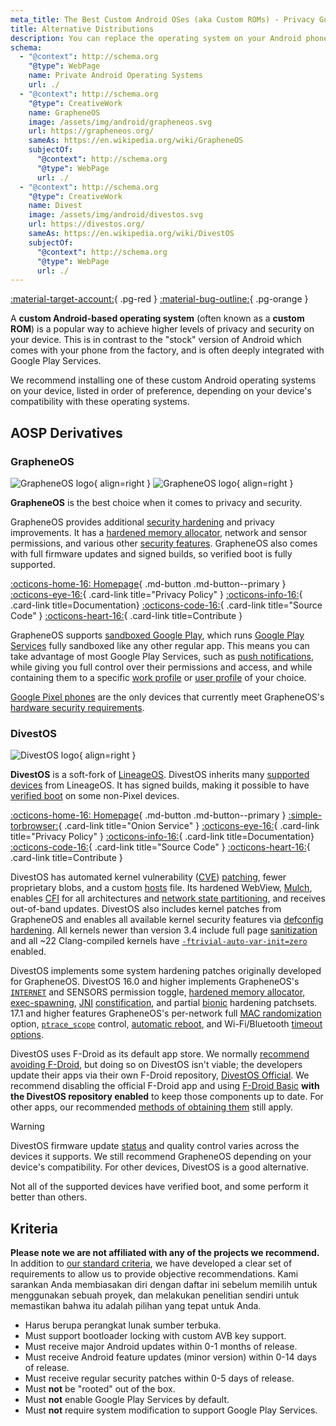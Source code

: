 ```yaml
---
meta_title: The Best Custom Android OSes (aka Custom ROMs) - Privacy Guides
title: Alternative Distributions
description: You can replace the operating system on your Android phone with these secure and privacy-respecting alternatives.
schema:
  - "@context": http://schema.org
    "@type": WebPage
    name: Private Android Operating Systems
    url: ./
  - "@context": http://schema.org
    "@type": CreativeWork
    name: GrapheneOS
    image: /assets/img/android/grapheneos.svg
    url: https://grapheneos.org/
    sameAs: https://en.wikipedia.org/wiki/GrapheneOS
    subjectOf:
      "@context": http://schema.org
      "@type": WebPage
      url: ./
  - "@context": http://schema.org
    "@type": CreativeWork
    name: Divest
    image: /assets/img/android/divestos.svg
    url: https://divestos.org/
    sameAs: https://en.wikipedia.org/wiki/DivestOS
    subjectOf:
      "@context": http://schema.org
      "@type": WebPage
      url: ./
---
```


[:material-target-account:](../basics/common-threats.md#attacks-against-specific-individuals){ .pg-red } [:material-bug-outline:](../basics/common-threats.md#security-and-privacy){ .pg-orange }

A **custom Android-based operating system** (often known as a **custom ROM**) is a popular way to achieve higher levels of privacy and security on your device. This is in contrast to the "stock" version of Android which comes with your phone from the factory, and is often deeply integrated with Google Play Services.

We recommend installing one of these custom Android operating systems on your device, listed in order of preference, depending on your device's compatibility with these operating systems.

## AOSP Derivatives

### GrapheneOS

<div class="admonition recommendation" markdown>

![GrapheneOS logo](../assets/img/android/grapheneos.svg#only-light){ align=right }
![GrapheneOS logo](../assets/img/android/grapheneos-dark.svg#only-dark){ align=right }

**GrapheneOS** is the best choice when it comes to privacy and security.

GrapheneOS provides additional [security hardening](https://en.wikipedia.org/wiki/Hardening_\(computing\)) and privacy improvements. It has a [hardened memory allocator](https://github.com/GrapheneOS/hardened_malloc), network and sensor permissions, and various other [security features](https://grapheneos.org/features). GrapheneOS also comes with full firmware updates and signed builds, so verified boot is fully supported.

[:octicons-home-16: Homepage](https://grapheneos.org){ .md-button .md-button--primary }
[:octicons-eye-16:](https://grapheneos.org/faq#privacy-policy){ .card-link title="Privacy Policy" }
[:octicons-info-16:](https://grapheneos.org/faq){ .card-link title=Documentation}
[:octicons-code-16:](https://grapheneos.org/source){ .card-link title="Source Code" }
[:octicons-heart-16:](https://grapheneos.org/donate){ .card-link title=Contribute }

</div>

GrapheneOS supports [sandboxed Google Play](https://grapheneos.org/usage#sandboxed-google-play), which runs [Google Play Services](https://en.wikipedia.org/wiki/Google_Play_Services) fully sandboxed like any other regular app. This means you can take advantage of most Google Play Services, such as [push notifications](https://firebase.google.com/docs/cloud-messaging), while giving you full control over their permissions and access, and while containing them to a specific [work profile](../os/android-overview.md#work-profile) or [user profile](../os/android-overview.md#user-profiles) of your choice.

[Google Pixel phones](../mobile-phones.md#google-pixel) are the only devices that currently meet GrapheneOS's [hardware security requirements](https://grapheneos.org/faq#future-devices).

### DivestOS

<div class="admonition recommendation" markdown>

![DivestOS logo](../assets/img/android/divestos.svg){ align=right }

**DivestOS** is a soft-fork of [LineageOS](https://lineageos.org).
DivestOS inherits many [supported devices](https://divestos.org/index.php?page=devices\&base=LineageOS) from LineageOS. It has signed builds, making it possible to have [verified boot](https://source.android.com/security/verifiedboot) on some non-Pixel devices.

[:octicons-home-16: Homepage](https://divestos.org){ .md-button .md-button--primary }
[:simple-torbrowser:](http://divestoseb5nncsydt7zzf5hrfg44md4bxqjs5ifcv4t7gt7u6ohjyyd.onion){ .card-link title="Onion Service" }
[:octicons-eye-16:](https://divestos.org/index.php?page=privacy_policy){ .card-link title="Privacy Policy" }
[:octicons-info-16:](https://divestos.org/index.php?page=faq){ .card-link title=Documentation}
[:octicons-code-16:](https://github.com/divested-mobile){ .card-link title="Source Code" }
[:octicons-heart-16:](https://divested.dev/pages/donate){ .card-link title=Contribute }

</div>

DivestOS has automated kernel vulnerability ([CVE](https://en.wikipedia.org/wiki/Common_Vulnerabilities_and_Exposures)) [patching](https://gitlab.com/divested-mobile/cve_checker), fewer proprietary blobs, and a custom [hosts](https://divested.dev/index.php?page=dnsbl) file. Its hardened WebView, [Mulch](https://gitlab.com/divested-mobile/mulch), enables [CFI](https://en.wikipedia.org/wiki/Control-flow_integrity) for all architectures and [network state partitioning](https://developer.mozilla.org/docs/Web/Privacy/State_Partitioning), and receives out-of-band updates.
DivestOS also includes kernel patches from GrapheneOS and enables all available kernel security features via [defconfig hardening](https://github.com/Divested-Mobile/DivestOS-Build/blob/master/Scripts/Common/Functions.sh#L758). All kernels newer than version 3.4 include full page [sanitization](https://lwn.net/Articles/334747) and all ~22 Clang-compiled kernels have [`-ftrivial-auto-var-init=zero`](https://reviews.llvm.org/D54604?id=174471) enabled.

DivestOS implements some system hardening patches originally developed for GrapheneOS. DivestOS 16.0 and higher implements GrapheneOS's [`INTERNET`](https://developer.android.com/training/basics/network-ops/connecting) and SENSORS permission toggle, [hardened memory allocator](https://github.com/GrapheneOS/hardened_malloc), [exec-spawning](https://grapheneos.org/usage#exec-spawning), [JNI](https://en.wikipedia.org/wiki/Java_Native_Interface) [constification](https://en.wikipedia.org/wiki/Const_\(computer_programming\)), and partial [bionic](https://en.wikipedia.org/wiki/Bionic_\(software\)) hardening patchsets. 17.1 and higher features GrapheneOS's per-network full [MAC randomization](https://en.wikipedia.org/wiki/MAC_address#Randomization) option, [`ptrace_scope`](https://kernel.org/doc/html/latest/admin-guide/LSM/Yama.html) control, [automatic reboot](https://grapheneos.org/features#auto-reboot), and Wi-Fi/Bluetooth [timeout options](https://grapheneos.org/features#attack-surface-reduction).

DivestOS uses F-Droid as its default app store. We normally [recommend avoiding F-Droid](obtaining-apps.md#f-droid), but doing so on DivestOS isn't viable; the developers update their apps via their own F-Droid repository, [DivestOS Official](https://divestos.org/fdroid/official). We recommend disabling the official F-Droid app and using [F-Droid Basic](https://f-droid.org/en/packages/org.fdroid.basic) **with the DivestOS repository enabled** to keep those components up to date. For other apps, our recommended [methods of obtaining them](obtaining-apps.md) still apply.

<div class="admonition warning" markdown>
<p class="admonition-title">Warning</p>

DivestOS firmware update [status](https://gitlab.com/divested-mobile/firmware-empty/-/blob/master/STATUS) and quality control varies across the devices it supports. We still recommend GrapheneOS depending on your device's compatibility. For other devices, DivestOS is a good alternative.

Not all of the supported devices have verified boot, and some perform it better than others.

</div>

## Kriteria

**Please note we are not affiliated with any of the projects we recommend.** In addition to [our standard criteria](../about/criteria.md), we have developed a clear set of requirements to allow us to provide objective recommendations. Kami sarankan Anda membiasakan diri dengan daftar ini sebelum memilih untuk menggunakan sebuah proyek, dan melakukan penelitian sendiri untuk memastikan bahwa itu adalah pilihan yang tepat untuk Anda.

- Harus berupa perangkat lunak sumber terbuka.
- Must support bootloader locking with custom AVB key support.
- Must receive major Android updates within 0-1 months of release.
- Must receive Android feature updates (minor version) within 0-14 days of release.
- Must receive regular security patches within 0-5 days of release.
- Must **not** be "rooted" out of the box.
- Must **not** enable Google Play Services by default.
- Must **not** require system modification to support Google Play Services.
